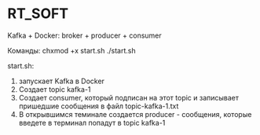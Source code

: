 # RT_SOFT
Kafka + Docker: broker + producer + consumer  

Команды:
chxmod +x start.sh
./start.sh

start.sh:
1) запускает Kafka в Docker
2) Cоздает topic kafka-1
3) Cоздает consumer, который подписан на этот topic и записывает пришедшие сообщения в файл topic-kafka-1.txt
4) В открывшимся теминале создается producer - сообщения, которые введете в терминал попадут в topic kafka-1

